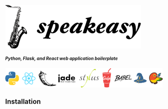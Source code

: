 ![speakeasy](speakeasy.png)

##### Python, Flask, and React web application boilerplate



![Built Using:](built_using.png)




## Installation

